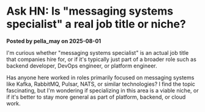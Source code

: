 # Ask HN: Is "messaging systems specialist" a real job title or niche?

**Posted by pella_may on 2025-08-01**

I'm curious whether "messaging systems specialist" is an actual job title that companies hire for, or if it's typically just part of a broader role such as backend developer, DevOps engineer, or platform engineer.

Has anyone here worked in roles primarily focused on messaging systems like Kafka, RabbitMQ, Pulsar, NATS, or similar technologies? I find the topic fascinating, but I'm wondering if specializing in this area is a viable niche, or if it's better to stay more general as part of platform, backend, or cloud work.